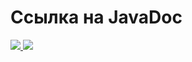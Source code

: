<h1>Ссылка на JavaDoc</h1>
<a href="https://torgovatel.github.io/Java2022/">
  <img src="https://stepfor.top/wp-content/uploads/2014/11/pressme.gif">
</a>
<img src="https://www.meme-arsenal.com/memes/bfc022933b02e19d4e2de4e66759f474.jpg">
